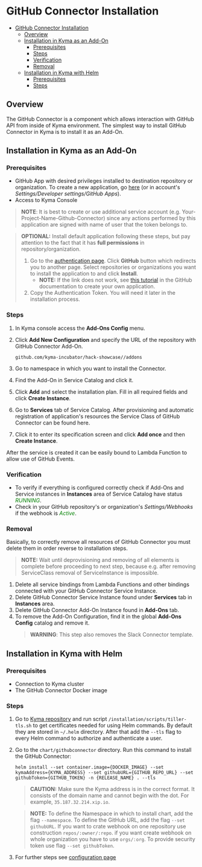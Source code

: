 # GitHub Connector Installation

- [GitHub Connector Installation](#github-connector-installation)
  - [Overview](#overview)
  - [Installation in Kyma as an Add-On](#installation-in-kyma-as-an-add-on)
    - [Prerequisites](#prerequisites)
    - [Steps](#steps)
    - [Verification](#verification)
    - [Removal](#removal)
  - [Installation in Kyma with Helm](#installation-in-kyma-with-helm)
    - [Prerequisites](#prerequisites-1)
    - [Steps](#steps-1)

## Overview

The GitHub Connector is a component which allows interaction with GitHub API from inside of Kyma environment. The simplest way to install GitHub Connector in Kyma is to install it as an Add-On.

## Installation in Kyma as an Add-On

### Prerequisites

- GitHub App with desired privileges installed to destination repository or organization. To create a new application, go [here](https://github.com/settings/apps) (or in account's *Settings/Developer settings/GitHub Apps*).
- Access to Kyma Console

> **NOTE**: It is best to create or use additional service account (e.g. Your-Project-Name-Github-Connector) since any actions performed by this application are signed with name of user that the token belongs to.

> **OPTIONAL:** Install default application following these steps, but pay attention to the fact that it has **full permissions** in repository/organization.
>
> 1. Go to the [authentication page](https://auth-github-connector.herokuapp.com/). Click **GitHub** button which redirects you to another page. Select repositories or organizations you want to install the application to and click **Install**.
>       - **NOTE:** If the link does not work, see [this tutorial](https://developer.github.com/apps/quickstart-guides/setting-up-your-development-environment/#step-2-register-a-new-github-app) in the GitHub documentation to create your own application.
> 2. Copy the Authentication Token. You will need it later in the installation process.

### Steps

1. In Kyma console access the **Add-Ons Config** menu.
2. Click **Add New Configuration** and specify the URL of the repository with GitHub Connector Add-On.

   ```http
   github.com/kyma-incubator/hack-showcase//addons
   ```

3. Go to namespace in which you want to install the Connector.
4. Find the Add-On in Service Catalog and click it.
5. Click **Add** and select the installation plan. Fill in all required fields and click **Create Instance**.
6. Go to **Services** tab of Service Catalog. After provisioning and automatic registration of application's resources the Service Class of GitHub Connector can be found here.
7. Click it to enter its specification screen and click **Add once** and then **Create Instance**.

After the service is created it can be easily bound to Lambda Function to allow use of GitHub Events.

### Verification

- To verify if everything is configured correctly check if Add-Ons and Service instances in **Instances** area of Service Catalog have status <span style="color:green">*RUNNING*</span>.
- Check in your GitHub repository's or organization's *Settings/Webhooks* if the webhook is <span style="color:green">*Active*</span>.

### Removal

Basically, to correctly remove all resources of GitHub Connector you must delete them in order reverse to installation steps.
> **NOTE:** Wait until deprovisioning and removing of all elements is complete before proceeding to next step, because e.g. after removing ServiceClass removal of ServiceInstance is impossible.

1. Delete all service bindings from Lambda Functions and other bindings connected with your GitHub Connector Service Instance.
2. Delete GitHub Connector Service Instance found under **Services** tab in **Instances** area.
3. Delete GitHub Connector Add-On Instance found in **Add-Ons** tab.
4. To remove the Add-On Configuration, find it in the global **Add-Ons Config** catalog and remove it.
   > **WARNING**: This step also removes the Slack Connector template.

## Installation in Kyma with Helm

### Prerequisites

- Connection to Kyma cluster
- The GitHub Connector Docker image

### Steps

1. Go to [Kyma repository](https://github.com/kyma-project/kyma) and run script `/installation/scripts/tiller-tls.sh` to get certificates needed for using Helm commands. By default they are stored in `~/.helm` directory. After that add the `--tls` flag to every Helm command to authorize and authenticate a user.
2. Go to the `chart/githubconnector` directory. Run this command to install the GitHub Connector:

    ``` shell
    helm install --set container.image={DOCKER_IMAGE} --set kymaAddress={KYMA_ADDRESS} --set githubURL={GITHUB_REPO_URL} --set githubToken={GITHUB_TOKEN} -n {RELEASE_NAME} . --tls
    ```

    >**CAUTION:** Make sure the Kyma address is in the correct format. It consists of the domain name and cannot begin with the dot. For example, `35.187.32.214.xip.io`.

    >**NOTE:** To define the Namespace in which to install chart, add the flag `--namespace`. To define the GitHub URL, add the flag `--set githubURL`. If you want to crate webhook on one repository use construction `repos/:owner/:repo`. if you want create webhook on whole organization you have to use `orgs/:org`. To provide security token use flag `--set githubToken`.

3. For further steps see [configuration page](/docs/github-connector/configuration.md)
